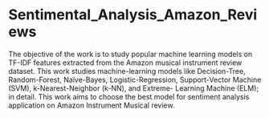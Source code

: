 # Sentimental_Analysis_Amazon_Reviews
The objective of the work is to study popular machine learning models on TF-IDF features extracted from the Amazon musical instrument review dataset.
This work studies machine-learning models like Decision-Tree, Random-Forest, Naïve-Bayes, Logistic-Regression, Support-Vector Machine (SVM), k-Nearest-Neighbor (k-NN), and
Extreme- Learning Machine (ELM); in detail. This work aims to choose the best model for sentiment analysis application on Amazon Instrument Musical review.
